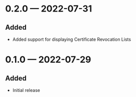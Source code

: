 <a id='changelog-0.2.0'></a>

# 0.2.0 — 2022-07-31

## Added

- Added support for displaying Certificate Revocation Lists

<a id='changelog-0.1.0'></a>

# 0.1.0 — 2022-07-29

## Added

- Initial release
